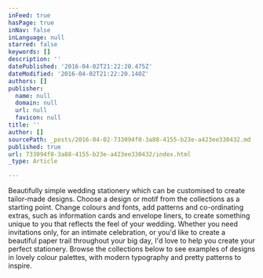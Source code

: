 ```yaml
---
inFeed: true
hasPage: true
inNav: false
inLanguage: null
starred: false
keywords: []
description: ''
datePublished: '2016-04-02T21:22:20.475Z'
dateModified: '2016-04-02T21:22:20.140Z'
authors: []
publisher:
  name: null
  domain: null
  url: null
  favicon: null
title: ''
author: []
sourcePath: _posts/2016-04-02-733094f0-3a88-4155-b23e-a423ee330432.md
published: true
url: 733094f0-3a88-4155-b23e-a423ee330432/index.html
_type: Article

---
```

Beautifully simple wedding stationery which can be customised to create tailor-made designs. Choose a design or motif from the collections as a starting point. Change colours and fonts, add patterns and co-ordinating extras, such as information cards and envelope liners, to create something unique to you that reflects the feel of your wedding.
Whether you need invitations only, for an intimate celebration, or you'd like to create a beautiful paper trail
throughout your big day, I'd love to help you create your perfect stationery.
Browse the collections below to see examples of designs in lovely colour palettes, with modern typography and pretty patterns to inspire.